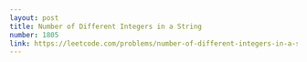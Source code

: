 ```yaml
---
layout: post
title: Number of Different Integers in a String
number: 1805
link: https://leetcode.com/problems/number-of-different-integers-in-a-string
---
```

